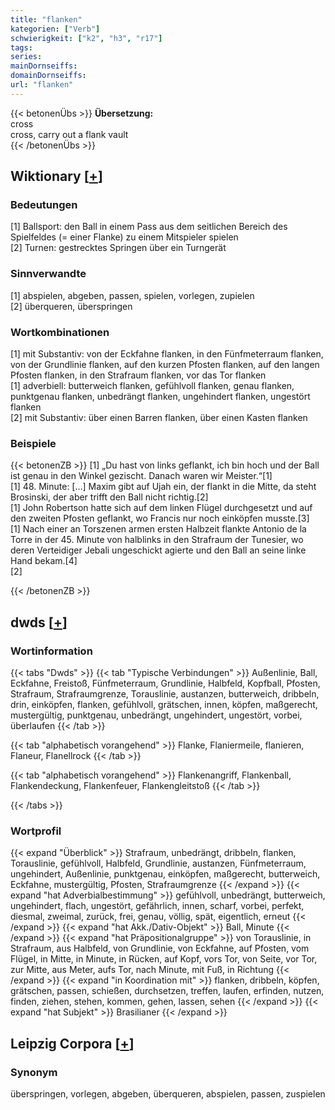 ```yaml
---
title: "flanken"
kategorien: ["Verb"]
schwierigkeit: ["k2", "h3", "r17"]
tags:
series:
mainDornseiffs:
domainDornseiffs:
url: "flanken"
---
```


{{< betonenÜbs >}}
**Übersetzung:**  
cross  
cross, carry out a flank  vault  
{{< /betonenÜbs >}}

## Wiktionary [[+](https://de.wiktionary.org/wiki/flanken)]

### Bedeutungen
[1] Ballsport: den Ball in einem Pass aus dem seitlichen Bereich des Spielfeldes (= einer Flanke) zu einem Mitspieler spielen  
[2] Turnen: gestrecktes Springen über ein Turngerät  

### Sinnverwandte
[1] abspielen, abgeben, passen, spielen, vorlegen, zupielen  
[2] überqueren, überspringen  

### Wortkombinationen
[1] mit Substantiv: von der Eckfahne flanken, in den Fünfmeterraum flanken, von der Grundlinie flanken, auf den kurzen Pfosten flanken, auf den langen Pfosten flanken, in den Strafraum flanken, vor das Tor flanken  
[1] adverbiell: butterweich flanken, gefühlvoll flanken, genau flanken, punktgenau flanken, unbedrängt flanken, ungehindert flanken, ungestört flanken  
[2] mit Substantiv: über einen Barren flanken, über einen Kasten flanken  

### Beispiele
{{< betonenZB >}}
[1] „Du hast von links geflankt, ich bin hoch und der Ball ist genau in den Winkel gezischt. Danach waren wir Meister.“[1]  
[1] 48. Minute: […] Maxim gibt auf Ujah ein, der flankt in die Mitte, da steht Brosinski, der aber trifft den Ball nicht richtig.[2]  
[1] John Robertson hatte sich auf dem linken Flügel durchgesetzt und auf den zweiten Pfosten geflankt, wo Francis nur noch einköpfen musste.[3]  
[1] Nach einer an Torszenen armen ersten Halbzeit flankte Antonio de la Torre in der 45. Minute von halblinks in den Strafraum der Tunesier, wo deren Verteidiger Jebali ungeschickt agierte und den Ball an seine linke Hand bekam.[4]  
[2]  

{{< /betonenZB >}}


## dwds [[+](https://www.dwds.de/wb/flanken)]

### Wortinformation
{{< tabs "Dwds" >}}
{{< tab "Typische Verbindungen" >}}
Außenlinie, Ball, Eckfahne, Freistoß, Fünfmeterraum, Grundlinie, Halbfeld, Kopfball, Pfosten, Strafraum, Strafraumgrenze, Torauslinie, austanzen, butterweich, dribbeln, drin, einköpfen, flanken, gefühlvoll, grätschen, innen, köpfen, maßgerecht, mustergültig, punktgenau, unbedrängt, ungehindert, ungestört, vorbei, überlaufen
{{< /tab >}}

{{< tab "alphabetisch vorangehend" >}}
Flanke, Flaniermeile, flanieren, Flaneur, Flanellrock
{{< /tab >}}

{{< tab "alphabetisch vorangehend" >}}
Flankenangriff, Flankenball, Flankendeckung, Flankenfeuer, Flankengleitstoß
{{< /tab >}}

{{< /tabs >}}

### Wortprofil
{{< expand "Überblick" >}} Strafraum, unbedrängt, dribbeln, flanken, Torauslinie, gefühlvoll, Halbfeld, Grundlinie, austanzen, Fünfmeterraum, ungehindert, Außenlinie, punktgenau, einköpfen, maßgerecht, butterweich, Eckfahne, mustergültig, Pfosten, Strafraumgrenze {{< /expand >}}
{{< expand "hat Adverbialbestimmung" >}} gefühlvoll, unbedrängt, butterweich, ungehindert, flach, ungestört, gefährlich, innen, scharf, vorbei, perfekt, diesmal, zweimal, zurück, frei, genau, völlig, spät, eigentlich, erneut {{< /expand >}}
{{< expand "hat Akk./Dativ-Objekt" >}} Ball, Minute {{< /expand >}}
{{< expand "hat Präpositionalgruppe" >}} von Torauslinie, in Strafraum, aus Halbfeld, von Grundlinie, von Eckfahne, auf Pfosten, vom Flügel, in Mitte, in Minute, in Rücken, auf Kopf, vors Tor, von Seite, vor Tor, zur Mitte, aus Meter, aufs Tor, nach Minute, mit Fuß, in Richtung {{< /expand >}}
{{< expand "in Koordination mit" >}} flanken, dribbeln, köpfen, grätschen, passen, schießen, durchsetzen, treffen, laufen, erfinden, nutzen, finden, ziehen, stehen, kommen, gehen, lassen, sehen {{< /expand >}}
{{< expand "hat Subjekt" >}} Brasilianer {{< /expand >}}

## Leipzig Corpora [[+](https://corpora.uni-leipzig.de/en/res?word=flanken&corpusId=deu_newscrawl-public_2018)]


### Synonym
überspringen, vorlegen, abgeben, überqueren, abspielen, passen, zuspielen

